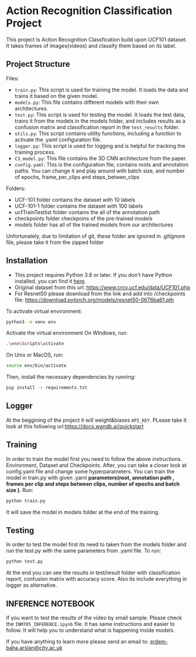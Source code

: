 # Action Recognition Classification Project
 This project is Action Recognition Classfication build upon UCF101 dataset. 
 It takes frames of images(videos) and classify them based on its label.

## Project Structure

Files:
- `train.py`: This script is used for training the model. It loads the data and trains it based on the given model.
- `models.py`: This file contains different models with their own architectures.
- `test.py`: This script is used for testing the model. It loads the test data, trains it from the models in the models folder, and includes results as a confusion matrix and classification report in the `test_results` folder.
- `utils.py`: This script contains utility functions, including a function to activate the .yaml configuration file.
- `logger.py`: This script is used for logging and is helpful for tracking the training process.
- `C3_model.py`: This file contains the 3D CNN architecture from the paper.
- `config.yaml`: This is the configuration file, contains roots and annotation paths. You can change it and play around with batch size, and number of epochs, frame_per_clips and steps_betwen_clips

Folders:
- UCF-101 folder contains the dataset with 10 labels
- UCF-101-1 folder contains the dataset with 100 labels
- ucfTrainTestlist  folder contains the all of the annotation path 
- checkpoints folder checkpoins of the pre-trained models
- models folder has all of the trained models from our architectures

Unfortunately, due to limitation of git, these folder are ignored in .gitignore file, please take it from the zipped folder


## Installation

- This project requires Python 3.8 or later. If you don't have Python installed, you can find it [here](https://www.python.org/downloads/).
- Original dataset from this url: https://www.crcv.ucf.edu/data/UCF101.php
- For Resnet50 please download from the link and add into /checkpoints file: https://download.pytorch.org/models/resnet50-0676ba61.pth

To activate virtual environment:

```bash
python3 -m venv env
```
Activate the virtual environment 
On WIndows, run:
```bash
.\env\Scripts\activate
```
On Unix or MacOS, run:
```bash
source env/bin/activate
```

Then, install the necessary dependencies by running:
```bash
pip install -r requirements.txt
```

## Logger
At the beggining of the project it will weight&biases ```API_KEY```. PLease take it look at this following url:https://docs.wandb.ai/quickstart


## Training

In order to train the model first you need to follow the above instructions. Environment, Dataset and Checkpoints. 
After, you can take a closer look at config.yaml file and change some hyperparameters.
You can train the model in train.py with given .yaml **parameters(root, annotation path , frames per clip and steps between clips, number of epochs and batch size )**.
Run:
```bash 
python train.py
``` 
It will save the model in models folder at the end of the training.

## Testing

In order to test the model first its need to taken from the models folder and run the test.py with the same parameters from .yaml file.
To run:
```bash
python test.py

```
 At the end you can see the results in test/result folder with classification report, confusion matrix with accuracy score. Also its include everything in logger as alternative.


## INFERENCE NOTEBOOK

If you want to test the results of the video by small sample. Please check the ```INM705_INFERENCE.ipynb``` file. It has same instructions and easier to follow. It will help you to understand what is happening inside models. 


If you have anything to learn more please send an email to: erdem-baha.arslan@city.ac.uk 

